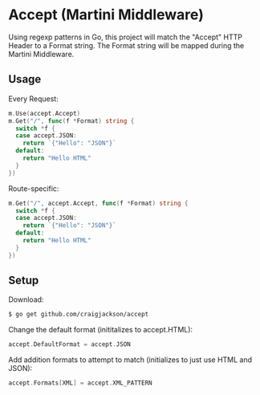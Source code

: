 Accept (Martini Middleware)
===========================

Using regexp patterns in Go, this project will match the "Accept" HTTP Header to a Format string.
The Format string will be mapped during the Martini Middleware.

Usage
-----
Every Request:

```go
m.Use(accept.Accept)
m.Get("/", func(f *Format) string {
  switch *f {
  case accept.JSON:
    return `{"Hello": "JSON"}`
  default:
    return "Hello HTML"
  }
})
```

Route-specific:

```go
m.Get("/", accept.Accept, func(f *Format) string {
  switch *f {
  case accept.JSON:
    return `{"Hello": "JSON"}`
  default:
    return "Hello HTML"
  }
})
```

Setup
-----

Download:

```sh
$ go get github.com/craigjackson/accept
```

Change the default format (inititalizes to accept.HTML):

```go
accept.DefaultFormat = accept.JSON
```

Add addition formats to attempt to match (initializes to just use HTML and JSON):

```go
accept.Formats[XML] = accept.XML_PATTERN
```

